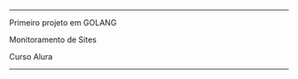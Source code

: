 _______________________________________________

Primeiro projeto em GOLANG

Monitoramento de Sites

Curso Alura

_______________________________________________
